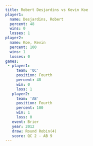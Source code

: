 ```yaml
---
title: Robert Desjardins vs Kevin Koe
player1:                  
  name: Desjardins, Robert
  percent: 48             
  wins: 0                 
  losses: 1               
player2:                  
  name: Koe, Kevin        
  percent: 100            
  wins: 1                 
  losses: 0               
games:
 - player1:          
     team: 'QC'      
     position: Fourth
     percent: 48     
     win: 0          
     loss: 1         
   player2:          
     team: 'AB'      
     position: Fourth
     percent: 100    
     win: 1          
     loss: 0         
   event: Brier        
   year: 2012          
   draw: Round Robin(4)
   score: QC 2 - AB 9  
---
```

